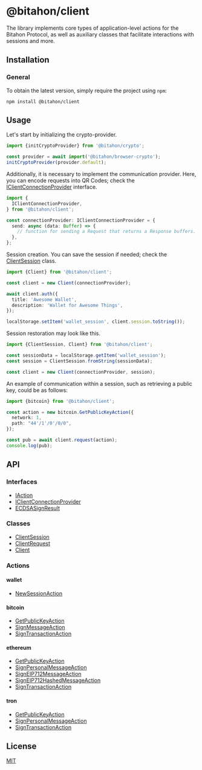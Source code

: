 # @bitahon/client

The library implements core types of application-level actions for the Bitahon Protocol, as well as auxiliary classes that facilitate interactions with sessions and more.

## Installation

### General

To obtain the latest version, simply require the project using `npm`:

```shell
npm install @bitahon/client
```

## Usage

Let's start by initializing the crypto-provider.

```ts
import {initCryptoProvider} from '@bitahon/crypto';

const provider = await import('@bitahon/browser-crypto');
initCryptoProvider(provider.default);
```

Additionally, it is necessary to implement the communication provider. Here, you can encode requests into QR Codes; check the [IClientConnectionProvider](src/client.ts) interface.

```ts
import {
  IClientConnectionProvider,
} from '@bitahon/client';

const connectionProvider: IClientConnectionProvider = {
  send: async (data: Buffer) => {
    // function for sending a Request that returns a Response buffers.
  },
};
```

Session creation. You can save the session if needed; check the [ClientSession](src/client.ts) class.

```ts
import {Client} from '@bitahon/client';

const client = new Client(connectionProvider);

await client.auth({
  title: 'Awesome Wallet',
  description: 'Wallet for Awesome Things',
});

localStorage.setItem('wallet_session', client.session.toString());
```

Session restoration may look like this.

```ts
import {ClientSession, Client} from '@bitahon/client';

const sessionData = localStorage.getItem('wallet_session');
const session = ClientSession.fromString(sessionData);

const client = new Client(connectionProvider, session);
```

An example of communication within a session, such as retrieving a public key, could be as follows:

```ts
import {bitcoin} from '@bitahon/client';

const action = new bitcoin.GetPublicKeyAction({
  network: 1,
  path: "44'/1'/0'/0/0",
});

const pub = await client.request(action);
console.log(pub);
```

## API

### Interfaces

- [IAction](src/client.ts)
- [IClientConnectionProvider](src/client.ts)
- [ECDSASignResult](src/client.ts)

### Classes

- [ClientSession](src/client.ts)
- [ClientRequest](src/client.ts)
- [Client](src/client.ts)

### Actions

#### wallet

- [NewSessionAction](src/actions/wallet.ts)

#### bitcoin

- [GetPublicKeyAction](src/actions/bitcoin.ts)
- [SignMessageAction](src/actions/bitcoin.ts)
- [SignTransactionAction](src/actions/bitcoin.ts)

#### ethereum

- [GetPublicKeyAction](src/actions/ethereum.ts)
- [SignPersonalMessageAction](src/actions/ethereum.ts)
- [SignEIP712MessageAction](src/actions/ethereum.ts)
- [SignEIP712HashedMessageAction](src/actions/ethereum.ts)
- [SignTransactionAction](src/actions/ethereum.ts)

#### tron

- [GetPublicKeyAction](src/actions/tron.ts)
- [SignPersonalMessageAction](src/actions/tron.ts)
- [SignTransactionAction](src/actions/tron.ts)

## License

[MIT](LICENSE)

